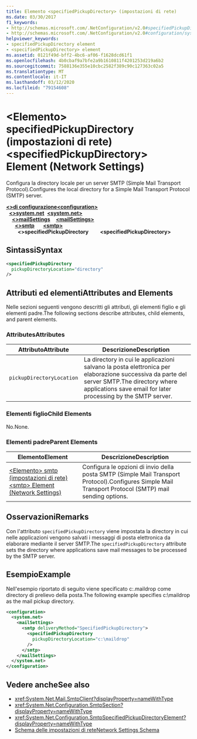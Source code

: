 ```yaml
---
title: Elemento <specifiedPickupDirectory> (impostazioni di rete)
ms.date: 03/30/2017
f1_keywords:
- http://schemas.microsoft.com/.NetConfiguration/v2.0#specifiedPickupDirectory
- http://schemas.microsoft.com/.NetConfiguration/v2.0#configuration/system.net/mailSettings/smtp/specifiedPickupDirectory
helpviewer_keywords:
- specifiedPickupDirectory element
- <specifiedPickupDirectory> element
ms.assetid: 0121f49d-bff2-4bc6-af06-f1628dcd61f1
ms.openlocfilehash: 4b0cbaf9a7bfe2a9b1610811f4201253d219a6b2
ms.sourcegitcommit: 7588136e355e10cbc2582f389c90c127363c02a5
ms.translationtype: MT
ms.contentlocale: it-IT
ms.lasthandoff: 03/12/2020
ms.locfileid: "79154608"
---
```

# <a name="specifiedpickupdirectory-element-network-settings"></a><span data-ttu-id="efb54-102">\<Elemento> specifiedPickupDirectory (impostazioni di rete)</span><span class="sxs-lookup"><span data-stu-id="efb54-102">\<specifiedPickupDirectory> Element (Network Settings)</span></span>
<span data-ttu-id="efb54-103">Configura la directory locale per un server SMTP (Simple Mail Transport Protocol).</span><span class="sxs-lookup"><span data-stu-id="efb54-103">Configures the local directory for a Simple Mail Transport Protocol (SMTP) server.</span></span>  
  
<span data-ttu-id="efb54-104">[**\<>di configurazione**](../configuration-element.md)</span><span class="sxs-lookup"><span data-stu-id="efb54-104">[**\<configuration>**](../configuration-element.md)</span></span>\
<span data-ttu-id="efb54-105">&nbsp;&nbsp;[**\<>system.net**](system-net-element-network-settings.md)</span><span class="sxs-lookup"><span data-stu-id="efb54-105">&nbsp;&nbsp;[**\<system.net>**](system-net-element-network-settings.md)</span></span>\
<span data-ttu-id="efb54-106">&nbsp;&nbsp;&nbsp;&nbsp;[**\<>mailSettings**](mailsettings-element-network-settings.md)</span><span class="sxs-lookup"><span data-stu-id="efb54-106">&nbsp;&nbsp;&nbsp;&nbsp;[**\<mailSettings>**](mailsettings-element-network-settings.md)</span></span>\
<span data-ttu-id="efb54-107">&nbsp;&nbsp;&nbsp;&nbsp;&nbsp;&nbsp;[**\<>smtp**](smtp-element-network-settings.md)</span><span class="sxs-lookup"><span data-stu-id="efb54-107">&nbsp;&nbsp;&nbsp;&nbsp;&nbsp;&nbsp;[**\<smtp>**](smtp-element-network-settings.md)</span></span>\
<span data-ttu-id="efb54-108">&nbsp;&nbsp;&nbsp;&nbsp;&nbsp;&nbsp;&nbsp;&nbsp;**\<>specifiedPickupDirectory**</span><span class="sxs-lookup"><span data-stu-id="efb54-108">&nbsp;&nbsp;&nbsp;&nbsp;&nbsp;&nbsp;&nbsp;&nbsp;**\<specifiedPickupDirectory>**</span></span>  
  
## <a name="syntax"></a><span data-ttu-id="efb54-109">Sintassi</span><span class="sxs-lookup"><span data-stu-id="efb54-109">Syntax</span></span>  
  
```xml  
<specifiedPickupDirectory  
  pickupDirectoryLocation="directory"
/>  
```  
  
## <a name="attributes-and-elements"></a><span data-ttu-id="efb54-110">Attributi ed elementi</span><span class="sxs-lookup"><span data-stu-id="efb54-110">Attributes and Elements</span></span>  
 <span data-ttu-id="efb54-111">Nelle sezioni seguenti vengono descritti gli attributi, gli elementi figlio e gli elementi padre.</span><span class="sxs-lookup"><span data-stu-id="efb54-111">The following sections describe attributes, child elements, and parent elements.</span></span>  
  
### <a name="attributes"></a><span data-ttu-id="efb54-112">Attributes</span><span class="sxs-lookup"><span data-stu-id="efb54-112">Attributes</span></span>  
  
|<span data-ttu-id="efb54-113">Attributo</span><span class="sxs-lookup"><span data-stu-id="efb54-113">Attribute</span></span>|<span data-ttu-id="efb54-114">Descrizione</span><span class="sxs-lookup"><span data-stu-id="efb54-114">Description</span></span>|  
|---------------|-----------------|  
|`pickupDirectoryLocation`|<span data-ttu-id="efb54-115">La directory in cui le applicazioni salvano la posta elettronica per elaborazione successiva da parte del server SMTP.</span><span class="sxs-lookup"><span data-stu-id="efb54-115">The directory where applications save email for later processing by the SMTP server.</span></span>|  
  
### <a name="child-elements"></a><span data-ttu-id="efb54-116">Elementi figlio</span><span class="sxs-lookup"><span data-stu-id="efb54-116">Child Elements</span></span>  
 <span data-ttu-id="efb54-117">No.</span><span class="sxs-lookup"><span data-stu-id="efb54-117">None.</span></span>  
  
### <a name="parent-elements"></a><span data-ttu-id="efb54-118">Elementi padre</span><span class="sxs-lookup"><span data-stu-id="efb54-118">Parent Elements</span></span>  
  
|<span data-ttu-id="efb54-119">Elemento</span><span class="sxs-lookup"><span data-stu-id="efb54-119">Element</span></span>|<span data-ttu-id="efb54-120">Descrizione</span><span class="sxs-lookup"><span data-stu-id="efb54-120">Description</span></span>|  
|-------------|-----------------|  
|[<span data-ttu-id="efb54-121">\<Elemento> smtp (impostazioni di rete)</span><span class="sxs-lookup"><span data-stu-id="efb54-121">\<smtp> Element (Network Settings)</span></span>](smtp-element-network-settings.md)|<span data-ttu-id="efb54-122">Configura le opzioni di invio della posta SMTP (Simple Mail Transport Protocol).</span><span class="sxs-lookup"><span data-stu-id="efb54-122">Configures Simple Mail Transport Protocol (SMTP) mail sending options.</span></span>|  
  
## <a name="remarks"></a><span data-ttu-id="efb54-123">Osservazioni</span><span class="sxs-lookup"><span data-stu-id="efb54-123">Remarks</span></span>  
 <span data-ttu-id="efb54-124">Con l'attributo `specifiedPickupDirectory` viene impostata la directory in cui nelle applicazioni vengono salvati i messaggi di posta elettronica da elaborare mediante il server SMTP.</span><span class="sxs-lookup"><span data-stu-id="efb54-124">The `specifiedPickupDirectory` attribute sets the directory where applications save mail messages to be processed by the SMTP server.</span></span>  
  
## <a name="example"></a><span data-ttu-id="efb54-125">Esempio</span><span class="sxs-lookup"><span data-stu-id="efb54-125">Example</span></span>  
 <span data-ttu-id="efb54-126">Nell'esempio riportato di seguito viene specificato c:.maildrop come directory di prelievo della posta.</span><span class="sxs-lookup"><span data-stu-id="efb54-126">The following example specifies c:\maildrop as the mail pickup directory.</span></span>  
  
```xml  
<configuration>  
  <system.net>  
    <mailSettings>  
      <smtp deliveryMethod="SpecifiedPickupDirectory">  
        <specifiedPickupDirectory  
          pickupDirectoryLocation="c:\maildrop"  
        />  
      </smtp>  
    </mailSettings>  
  </system.net>  
</configuration>  
```  
  
## <a name="see-also"></a><span data-ttu-id="efb54-127">Vedere anche</span><span class="sxs-lookup"><span data-stu-id="efb54-127">See also</span></span>

- <xref:System.Net.Mail.SmtpClient?displayProperty=nameWithType>
- <xref:System.Net.Configuration.SmtpSection?displayProperty=nameWithType>
- <xref:System.Net.Configuration.SmtpSpecifiedPickupDirectoryElement?displayProperty=nameWithType>
- [<span data-ttu-id="efb54-128">Schema delle impostazioni di rete</span><span class="sxs-lookup"><span data-stu-id="efb54-128">Network Settings Schema</span></span>](index.md)
